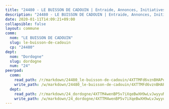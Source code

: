 ```yaml
---
title: "24480 - LE BUISSON DE CADOUIN | Entraide, Annonces, Initiatives"
description: "24480 - LE BUISSON DE CADOUIN | Entraide, Annonces, Initiatives"
date: 2020-01-11T14:09:21+09:00
collapsible: false
layout: commune
comm:
  nom: "LE BUISSON DE CADOUIN"
  slug: le-buisson-de-cadouin
  cp: "24480"
dept:
  nom: "Dordogne"
  slug: dordogne
  num: "24"
peerpad:
  comm:
    read_path: /r/markdown/24480_le-buisson-de-cadouin/4XTTMFd6vznBHAPoBj2TaHruNfiKBpe7ZjWRSzSC1Mk7tAhur
    write_path: /w/markdown/24480_le-buisson-de-cadouin/4XTTMFd6vznBHAPoBj2TaHruNfiKBpe7ZjWRSzSC1Mk7tAhur-K3TgTgYfmf653rFwFMFomYbJU8nDEwZYQBLmPnDJyN4NJJE89fyqbcKrDADxYyUwBXYT596CeyNvrA2uStrJNnwn9ZSLECvQe8ZDKwjkY5sNWKCxgp4p7XyU2D3J1D9fCCWzzxme
  dept:
    read_path: /r/markdown/24_dordogne/4XTTM4wenBP5v7iXqeBwXH9wLvJwyyuNKzLxRyGzSZXmCuzgg
    write_path: /w/markdown/24_dordogne/4XTTM4wenBP5v7iXqeBwXH9wLvJwyyuNKzLxRyGzSZXmCuzgg-K3TgUusQQUSAmJPXozCTSBeqjqksxkVWGVxtHwEFrs5RuocQr8weKG2oQg7MVeg2F9Hhv7ggtBiBU8D9pdXEPa9M67VU3BzgAG9BCtQw3VY3Xcxk2YSegk3iUXMkpicGxxJr7mWp
---
```


